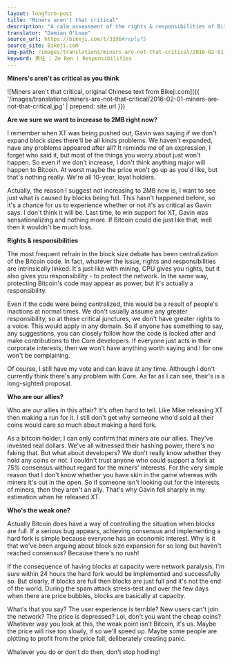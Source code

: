 ```yaml
---
layout: longform-post
title: "Miners aren't that critical"
description: "A calm assessment of the rights & responsibilities of Bitcoin stakeholders from Bikeji.com. The Antpool and Slush Pool announcements didn't dominate Chinese forums at all today. People may be on the move already for the 春运 trip home!"
translator: "Damian O'Loan"
source_url: https://bikeji.com/t/3196#reply75
source_site: Bikeji.com
img-path: /images/translations/miners-are-not-that-critical/2016-02-01-miners-are-not-that-critical.jpg
keyword: 责任 | Ze Ren | Responsibilities
---
```

**Miners's aren't as critical as you think**

![Miners aren't that critical, original Chinese text from Bikeji.com]({{ '/images/translations/miners-are-not-that-critical/2016-02-01-miners-are-not-that-critical.jpg' | prepend: site.url }})

**Are we sure we want to increase to 2MB right now?**

I remember when XT was being pushed out, Gavin was saying if we don't expand block sizes there'll be all kinds problems. We haven't expanded, have any problems appeared after all? It reminds me of an expression, I forget who said it, but most of the things you worry about just won't happen. So even if we don't increase, I don't think anything major will happen to Bitcoin. At worst maybe the price won't go up as you'd like, but that's nothing really. We're all 10-year, loyal holders.

Actually, the reason I suggest not increasing to 2MB now is, I want to see just what is caused by blocks being full. This hasn't happened before, so it's a chance for us to experience whether or not it's as critical as Gavin says. I don't think it will be. Last time, to win support for XT, Gavin was sensationalizing and nothing more. If Bitcoin could die just like that, well then it wouldn't be much loss.

**Rights & responsibilities**

The most frequent refrain in the block size debate has been centralization of the Bitcoin code. In fact, whatever the issue, rights and responsibilities are intrinsically linked. It's just like with mining, CPU gives you rights, but it also gives you responsibility - to protect the network. In the same way, protecting Bitcoin's code may appear as power, but it's actually a responsibility.

Even if the code were being centralized, this would be a result of people's inactions at normal times. We don't usually assume any greater responsibility, so at these critical junctures, we don't have greater rights to a voice. This would apply in any domain. So if anyone has something to say, any suggestions, you can closely follow how the code is looked after and make contributions to the Core developers. If everyone just acts in their corporate interests, then we won't have anything worth saying and I for one won't be complaining.

Of course, I still have my vote and can leave at any time. Although I don't currently think there's any problem with Core. As far as I can see, their's is a long-sighted proposal.

**Who are our allies?**

Who are our allies in this affair? It's often hard to tell. Like Mike releasing XT then making a run for it. I still don't get why someone who'd sold all their coins would care so much about making a hard fork.

As a bitcoin holder, I can only confirm that miners are our allies. They've invested real dollars. We've all witnessed their hashing power, there's no faking that. But what about developers? We don't really know whether they hold any coins or not. I couldn't trust anyone who could support a fork at 75% consensus without regard for the miners' interests. For the very simple reason that I don't know whether you have skin in the game whereas with miners it's out in the open. So if someone isn't looking out for the interests of miners, then they aren't an ally. That's why Gavin fell sharply in my estimation when he released XT.

**Who's the weak one?**

Actually Bitcoin does have a way of controlling the situation when blocks are full. If a serious bug appears, achieving consensus and implementing a hard fork is simple because everyone has an economic interest. Why is it that we've been arguing about block size expansion for so long but haven't reached consensus? Because there's no rush!

If the consequence of having blocks at capacity were network paralysis, I'm sure within 24 hours the hard fork would be implemented and successfully so. But clearly, if blocks are full then blocks are just full and it's not the end of the world. During the spam attack stress-test and over the few days when there are price bubbles, blocks are basically at capacity.

What's that you say? The user experience is terrible? New users can't join the network? The price is depressed? Lol, don't you want the cheap coins? Whatever way you look at this, the weak point isn't Bitcoin, it's us. Maybe the price will rise too slowly, if so we'll speed up. Maybe some people are plotting to profit from the price fall, deliberately creating panic.

Whatever you do or don't do then, don't stop hodling!
